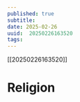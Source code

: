 ```yaml
---
published: true
subtitle: 
date: 2025-02-26
uuid:  20250226163520
tags: 
---
```


[[20250226163520]]

# Religion


